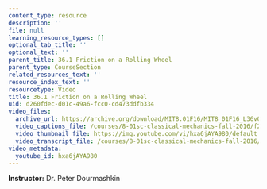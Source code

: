 ```yaml
---
content_type: resource
description: ''
file: null
learning_resource_types: []
optional_tab_title: ''
optional_text: ''
parent_title: 36.1 Friction on a Rolling Wheel
parent_type: CourseSection
related_resources_text: ''
resource_index_text: ''
resourcetype: Video
title: 36.1 Friction on a Rolling Wheel
uid: d260fdec-d01c-49a6-fcc0-cd473ddfb334
video_files:
  archive_url: https://archive.org/download/MIT8.01F16/MIT8_01F16_L36v02_360p.mp4
  video_captions_file: /courses/8-01sc-classical-mechanics-fall-2016/f2177292ae8456629cd547e897575bc7_hxa6jAYA980.vtt
  video_thumbnail_file: https://img.youtube.com/vi/hxa6jAYA980/default.jpg
  video_transcript_file: /courses/8-01sc-classical-mechanics-fall-2016/7a68bd30efad5dfb2ecc00de312bd1f5_hxa6jAYA980.pdf
video_metadata:
  youtube_id: hxa6jAYA980
---
```


**Instructor:** Dr. Peter Dourmashkin